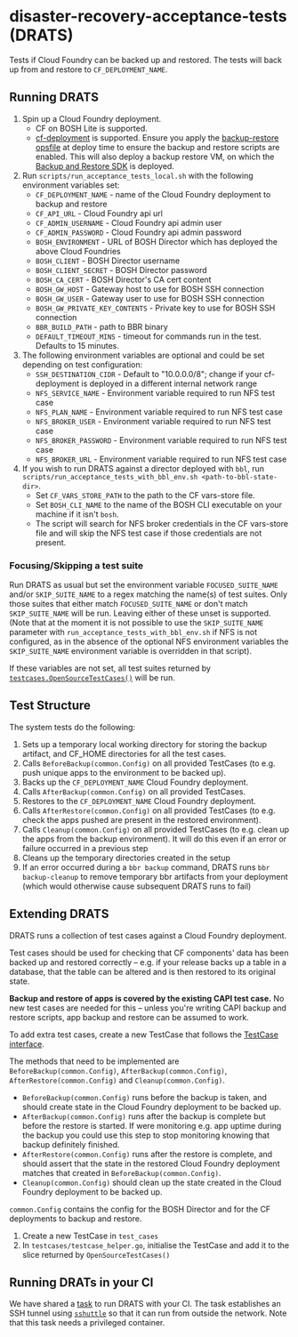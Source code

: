 # disaster-recovery-acceptance-tests (DRATS)

Tests if Cloud Foundry can be backed up and restored. The tests will back up from and restore to `CF_DEPLOYMENT_NAME`.

## Running DRATS

1. Spin up a Cloud Foundry deployment.
    * CF on BOSH Lite is supported.
    * [cf-deployment](https://github.com/cloudfoundry/cf-deployment) is supported. Ensure you apply the [backup-restore opsfile](https://github.com/cloudfoundry/cf-deployment/blob/master/operations/experimental/enable-backup-restore.yml) at deploy time to ensure the backup and restore scripts are enabled. This will also deploy a backup restore VM, on which the [Backup and Restore SDK](https://github.com/cloudfoundry-incubator/backup-and-restore-sdk-release) is deployed.
1. Run `scripts/run_acceptance_tests_local.sh` with the following environment variables set:
    * `CF_DEPLOYMENT_NAME` - name of the Cloud Foundry deployment to backup and restore
    * `CF_API_URL` - Cloud Foundry api url
    * `CF_ADMIN_USERNAME` - Cloud Foundry api admin user
    * `CF_ADMIN_PASSWORD` - Cloud Foundry api admin password
    * `BOSH_ENVIRONMENT` - URL of BOSH Director which has deployed the above Cloud Foundries
    * `BOSH_CLIENT` - BOSH Director username
    * `BOSH_CLIENT_SECRET` - BOSH Director password
    * `BOSH_CA_CERT` - BOSH Director's CA cert content
    * `BOSH_GW_HOST` - Gateway host to use for BOSH SSH connection
    * `BOSH_GW_USER` - Gateway user to use for BOSH SSH connection
    * `BOSH_GW_PRIVATE_KEY_CONTENTS` - Private key to use for BOSH SSH connection
    * `BBR_BUILD_PATH` - path to BBR binary
    * `DEFAULT_TIMEOUT_MINS` - timeout for commands run in the test. Defaults to 15 minutes.
1. The following environment variables are optional and could be set depending on test configuration:
    * `SSH_DESTINATION_CIDR` - Default to "10.0.0.0/8"; change if your cf-deployment is deployed in a different internal network range
    * `NFS_SERVICE_NAME` - Environment variable required to run NFS test case
    * `NFS_PLAN_NAME` - Environment variable required to run NFS test case
    * `NFS_BROKER_USER` - Environment variable required to run NFS test case
    * `NFS_BROKER_PASSWORD` - Environment variable required to run NFS test case
    * `NFS_BROKER_URL` - Environment variable required to run NFS test case
1. If you wish to run DRATS against a director deployed with `bbl`, run `scripts/run_acceptance_tests_with_bbl_env.sh <path-to-bbl-state-dir>`.
    * Set `CF_VARS_STORE_PATH` to the path to the CF vars-store file.
    * Set `BOSH_CLI_NAME` to the name of the BOSH CLI executable on your machine if it isn't `bosh`.
    * The script will search for NFS broker credentials in the CF vars-store file and will skip the NFS test case if those credentials are not present.

### Focusing/Skipping a test suite

Run DRATS as usual but set the environment variable `FOCUSED_SUITE_NAME` and/or `SKIP_SUITE_NAME` to a regex matching the name(s) of test suites. Only those suites that either match `FOCUSED_SUITE_NAME` or don't match `SKIP_SUITE_NAME` will be run.  Leaving either of these unset is supported. (Note that at the moment it is not possible to use the `SKIP_SUITE_NAME` parameter with `run_acceptance_tests_with_bbl_env.sh` if NFS is not configured, as in the absence of the optional NFS environment variables the `SKIP_SUITE_NAME` environment variable is overridden in that script).

If these variables are not set, all test suites returned by [`testcases.OpenSourceTestCases()`](https://github.com/cloudfoundry-incubator/disaster-recovery-acceptance-tests/blob/master/testcases/testcase_helper.go#L9) will be run.

## Test Structure

The system tests do the following:

1. Sets up a temporary local working directory for storing the backup artifact, and CF_HOME directories for all the test cases.
1. Calls `BeforeBackup(common.Config)` on all provided TestCases (to e.g. push unique apps to the environment to be backed up).
1. Backs up the `CF_DEPLOYMENT_NAME` Cloud Foundry deployment.
1. Calls `AfterBackup(common.Config)` on all provided TestCases.
1. Restores to the `CF_DEPLOYMENT_NAME` Cloud Foundry deployment.
1. Calls `AfterRestore(common.Config)` on all provided TestCases (to e.g. check the apps pushed are present in the restored environment).
1. Calls `Cleanup(common.Config)` on all provided TestCases (to e.g. clean up the apps from the backup environment). It will do this even if an error or failure occurred in a previous step
1. Cleans up the temporary directories created in the setup
1. If an error occurred during a `bbr backup` command, DRATS runs `bbr backup-cleanup` to remove temporary bbr artifacts from your deployment (which would otherwise cause subsequent DRATS runs to fail)

## Extending DRATS

DRATS runs a collection of test cases against a Cloud Foundry deployment.

Test cases should be used for checking that CF components' data has been backed up and restored correctly – e.g. if your release backs up a table in a database, that the table can be altered and is then restored to its original state.

**Backup and restore of apps is covered by the existing CAPI test case.** No new test cases are needed for this – unless you're writing CAPI backup and restore scripts, app backup and restore can be assumed to work.

To add extra test cases, create a new TestCase that follows the [TestCase interface](https://github.com/cloudfoundry-incubator/disaster-recovery-acceptance-tests/blob/master/runner/testcase.go).

The methods that need to be implemented are `BeforeBackup(common.Config)`, `AfterBackup(common.Config)`, `AfterRestore(common.Config)` and `Cleanup(common.Config)`.

* `BeforeBackup(common.Config)` runs before the backup is taken, and should create state in the Cloud Foundry deployment to be backed up.
* `AfterBackup(common.Config)` runs after the backup is complete but before the restore is started. If were monitoring e.g. app uptime during the backup you could use this step to stop monitoring knowing that backup definitely finished.
* `AfterRestore(common.Config)` runs after the restore is complete, and should assert that the state in the restored Cloud Foundry deployment matches that created in `BeforeBackup(common.Config)`.
* `Cleanup(common.Config)` should clean up the state created in the Cloud Foundry deployment to be backed up.

`common.Config` contains the config for the BOSH Director and for the CF deployments to backup and restore.

1. Create a new TestCase in `test_cases`
1. In `testcases/testcase_helper.go`, initialise the TestCase and add it to the slice returned by `OpenSourceTestCases()`

## Running DRATs in your CI

We have shared a [task](https://github.com/cloudfoundry-incubator/disaster-recovery-acceptance-tests/tree/master/ci/drats) to run DRATS with your CI. The task establishes an SSH tunnel using [`sshuttle`](http://sshuttle.readthedocs.io) so that it can run from outside the network. Note that this task needs a privileged container.
